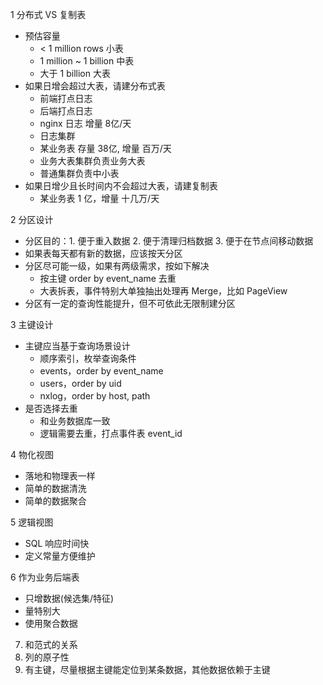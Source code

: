 1 分布式 VS 复制表

* 预估容量
	* < 1 million rows 小表
	* 1 million ~ 1 billion 中表
	* 大于 1 billion 大表
* 如果日增会超过大表，请建分布式表
	* 前端打点日志
	* 后端打点日志
	* nginx 日志 增量 8亿/天
	* 日志集群
    * 某业务表 存量 38亿, 增量 百万/天
	* 业务大表集群负责业务大表
	* 普通集群负责中小表
* 如果日增少且长时间内不会超过大表，请建复制表
	* 某业务表 1 亿，增量 十几万/天

2 分区设计

* 分区目的：1. 便于重入数据 2. 便于清理归档数据 3. 便于在节点间移动数据
* 如果表每天都有新的数据，应该按天分区
* 分区尽可能一级，如果有两级需求，按如下解决
	* 按主键 order by event_name 去重
	* 大表拆表，事件特别大单独抽出处理再 Merge，比如 PageView
* 分区有一定的查询性能提升，但不可依此无限制建分区

3 主键设计
* 主键应当基于查询场景设计
    * 顺序索引，枚举查询条件
	* events，order by event_name
	* users，order by uid
	* nxlog，order by host, path
* 是否选择去重
	* 和业务数据库一致
	* 逻辑需要去重，打点事件表 event_id

4 物化视图
* 落地和物理表一样
* 简单的数据清洗
* 简单的数据聚合

5 逻辑视图
* SQL 响应时间快
* 定义常量方便维护

6 作为业务后端表
* 只增数据(候选集/特征)
* 量特别大
* 使用聚合数据

7. 和范式的关系
1. 列的原子性
2. 有主键，尽量根据主键能定位到某条数据，其他数据依赖于主键